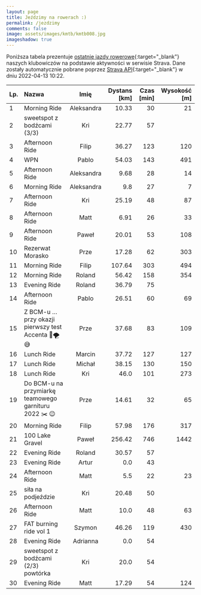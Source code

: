 ```yaml
---
layout: page
title: Jeździmy na rowerach :)
permalink: /jezdzimy
comments: false
image: assets/images/kmtb/kmtb008.jpg
imageshadow: true
---
```


Poniższa tabela prezentuje [ostatnie jazdy rowerowe](https://www.strava.com/clubs/336381){:target="_blank"} naszych klubowiczów na podstawie aktywności w serwisie Strava. Dane zostały automatycznie pobrane poprzez [Strava API](https://developers.strava.com/docs/reference/#api-Clubs-getClubActivitiesById){:target="_blank"} w dniu 2022-04-13 10:22.

Lp. | Nazwa | Imię | Dystans [km] | Czas [min] | Wysokość [m]
:--- | :--- | :---: | ---: | ---: | ---:
1|Morning Ride|Aleksandra|10.33|30|21
2|sweetspot z bodźcami (3/3) |Kri|22.77|57|
3|Afternoon Ride|Filip|36.27|123|120
4|WPN|Pablo|54.03|143|491
5|Afternoon Ride|Aleksandra|9.68|28|14
6|Morning Ride|Aleksandra|9.8|27|7
7|Afternoon Ride|Kri|25.19|48|87
8|Afternoon Ride|Matt|6.91|26|33
9|Afternoon Ride|Paweł|20.01|53|108
10|Rezerwat Morasko |Prze|17.28|62|303
11|Morning Ride|Filip|107.64|303|494
12|Morning Ride|Roland|56.42|158|354
13|Evening Ride|Roland|36.79|75|
14|Afternoon Ride|Pablo|26.51|60|69
15|Z BCM-u … przy okazji pierwszy test Accenta 🚀🌪😅|Prze|37.68|83|109
16|Lunch Ride|Marcin|37.72|127|127
17|Lunch Ride|Michał|38.15|130|150
18|Lunch Ride|Kri|46.0|101|273
19|Do BCM-u na przymiarkę teamowego garnituru 2022 ✂️ 😉|Prze|14.61|32|65
20|Morning Ride|Filip|57.98|176|317
21|100 Lake Gravel|Paweł|256.42|746|1442
22|Evening Ride|Roland|30.57|57|
23|Evening Ride|Artur|0.0|43|
24|Afternoon Ride|Matt|5.5|22|23
25|siła na podjeździe|Kri|20.48|50|
26|Afternoon Ride|Matt|10.0|48|63
27|FAT burning ride vol 1|Szymon|46.26|119|430
28|Evening Ride|Adrianna|0.0|54|
29|sweetspot z bodźcami (2/3)  powtórka|Kri|20.0|54|
30|Evening Ride|Matt|17.29|54|124
